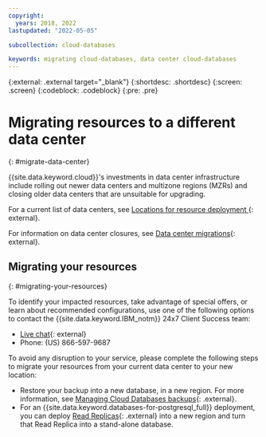 ```yaml
---
copyright:
  years: 2018, 2022
lastupdated: "2022-05-05"

subcollection: cloud-databases

keywords: migrating cloud-databases, data center cloud-databases
---
```


{:external: .external target="_blank"}
{:shortdesc: .shortdesc}
{:screen: .screen}
{:codeblock: .codeblock}
{:pre: .pre}

# Migrating resources to a different data center
{: #migrate-data-center}

{{site.data.keyword.cloud}}'s investments in data center infrastructure include rolling out newer data centers and multizone regions (MZRs) and closing older data centers that are unsuitable for upgrading. 

For a current list of data centers, see [Locations for resource deployment
](/docs/overview?topic=overview-locations){: external}. 

For information on data center closures, see [Data center migrations](/docs/get-support?topic=get-support-dc-closure){: external}.

## Migrating your resources
{: #migrating-your-resources}

To identify your impacted resources, take advantage of special offers, or learn about recommended configurations, use one of the following options to contact the {{site.data.keyword.IBM_notm}} 24x7 Client Success team:

- [Live chat](https://www.ibm.com/cloud/data-centers/?focusArea=WCP%20-%20Pooled%20CSM&contactmodule){: external}
- Phone: (US) 866-597-9687

To avoid any disruption to your service, please complete the following steps to migrate your resources from your current data center to your new location: 

- Restore your backup into a new database, in a new region. For more information, see [Managing Cloud Databases backups](/docs/cloud-databases?topic=cloud-databases-dashboard-backups){: .external}.
- For an {{site.data.keyword.databases-for-postgresql_full}} deployment, you can deploy [Read Replicas](/docs/databases-for-postgresql?topic=databases-for-postgresql-read-only-replicas){: .external} into a new region and turn that Read Replica into a stand-alone database.
